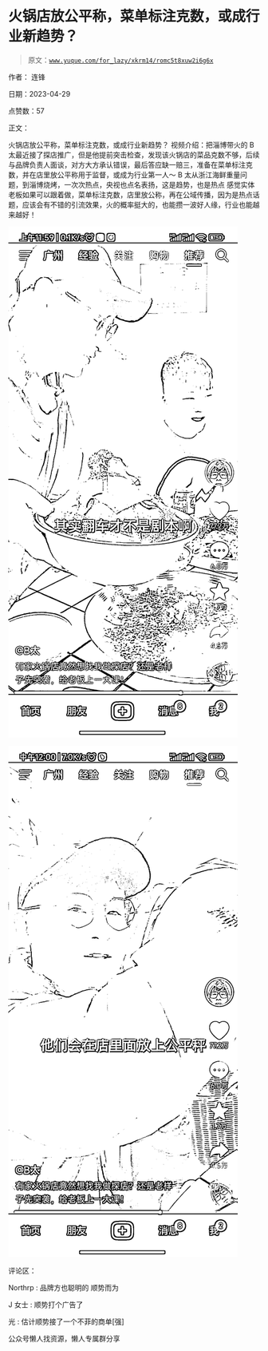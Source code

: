 # 火锅店放公平称，菜单标注克数，或成行业新趋势？

> 原文：[`www.yuque.com/for_lazy/xkrm14/romc5t8xuw2i6g6x`](https://www.yuque.com/for_lazy/xkrm14/romc5t8xuw2i6g6x)



作者： 连锋



日期：2023-04-29



点赞数：57

<ne-hole id="u2504a506" data-lake-id="u2504a506">

正文：



火锅店放公平称，菜单标注克数，或成行业新趋势？ 视频介绍：把淄博带火的 B 太最近接了探店推广，但是他提前突击检查，发现该火锅店的菜品克数不够，后续与品牌负责人面谈，对方大方承认错误，最后答应缺一赔三，准备在菜单标注克数，并在店里放公平称用于监督，或成为行业第一人～ B 太从浙江海鲜重量问题，到淄博烧烤，一次次热点，央视也点名表扬，这是趋势，也是热点 感觉实体老板如果可以跟着做，菜单标注克数，店里放公称，再在公域传播，因为是热点话题，应该会有不错的引流效果，火的概率挺大的，也能攒一波好人缘，行业也能越来越好！



![](img/871ec0c65f1ce08f5a597c1a9e0c6fe8.png)



![](img/86e0943e02ca033350b7a107ec6906e0.png)

<ne-hole id="u9b2f1839" data-lake-id="u9b2f1839">

评论区：



Northrp : 品牌方也聪明的 顺势而为



J 女士 : 顺势打个广告了



光 : 估计顺势接了一个不菲的商单[强]

<ne-hole id="ucb716436" data-lake-id="ucb716436">

公众号懒人找资源，懒人专属群分享

</ne-hole></ne-hole></ne-hole>